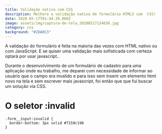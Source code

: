 ```yaml
---
title: Validação nativa com CSS
description: Melhore a validação nativa de formulário HTML5 com  CSS!
date: 2020-05-17T01:44:39.000Z
image: assets/img/captura-de-tela_20200517134636.jpg
category: css
background: "#2DA0C3"
---
```

A validação do formulário é feita na maioria das vezes com HTML nativo ou com JavaScript. E se quiser uma validação mais sofisticada com certeza optará por usar javascript..

Durante o desenvolvimento de um formulário de cadastro para uma aplicação onde eu trabalho, me deparei com necessidade de informar ao usuário que o campo era invalido e para isso sem inserir um elemento html novo na tela e sem escrever mais javascript, foi então que que fui buscar um solução via CSS.

# O seletor :invalid

```
.form__input:invalid {
  border-bottom: 3px solid #7159c198
}
```
